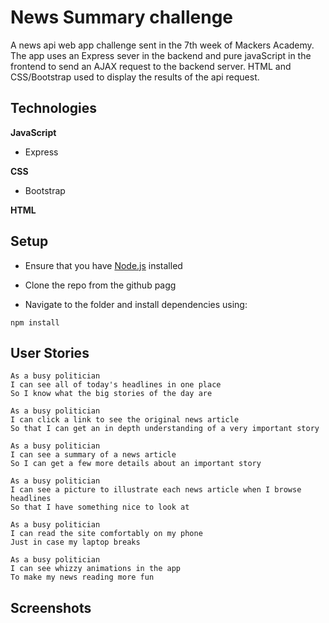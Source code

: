 # News Summary challenge

A news api web app challenge sent in the 7th week of Mackers Academy. The app uses an Express sever in the backend and pure javaScript in the frontend to send an AJAX request to the backend server. HTML and CSS/Bootstrap used to display the results of the api request.

## Technologies

**JavaScript**
- Express

**CSS**

- Bootstrap

**HTML**
##

## Setup

* Ensure that you have [Node.js](https://nodejs.org/en/download/) installed
* Clone the repo from the github pagg

* Navigate to the folder and install dependencies using:

`npm install`


## User Stories

```
As a busy politician
I can see all of today's headlines in one place
So I know what the big stories of the day are
```

```
As a busy politician
I can click a link to see the original news article
So that I can get an in depth understanding of a very important story
```

```
As a busy politician
I can see a summary of a news article
So I can get a few more details about an important story
```

```
As a busy politician
I can see a picture to illustrate each news article when I browse headlines
So that I have something nice to look at
```

```
As a busy politician
I can read the site comfortably on my phone
Just in case my laptop breaks
```

```
As a busy politician
I can see whizzy animations in the app
To make my news reading more fun
```
## Screenshots


